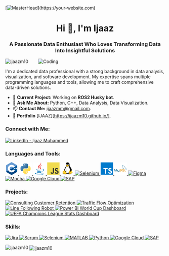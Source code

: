 [![MasterHead]([https://your-image-url.com/professional-banner.jpg](https://miro.medium.com/v2/resize:fit:1100/format:webp/1*V6XCDfSoK1NQUA1eRe0phw.jpeg))](https://your-website.com)
<h1 align="center">Hi 👋, I'm Ijaaz</h1>
<h3 align="center">A Passionate Data Enthusiast Who Loves Transforming Data Into Insightful Solutions</h3>
<img align="right" alt="Coding" width="400" src="https://your-image-url.com/coding-professional.gif">

<p align="left"> <img src="https://komarev.com/ghpvc/?username=ijaazm10&label=Profile%20views&color=0e75b6&style=flat" alt="ijaazm10" /> </p>

I'm a dedicated data professional with a strong background in data analysis, visualization, and software development. My expertise spans multiple programming languages and tools, allowing me to craft comprehensive data-driven solutions.

- 🔭 **Current Project:** Working on **ROS2 Husky bot**.
- 💬 **Ask Me About:** Python, C++, Data Analysis, Data Visualization.
- 📫 **Contact Me:** [ijaazmm@gmail.com](mailto:ijaazmm@gmail.com).
- 💼 **Portfolio** [IJAAZ][https://ijaazm10.github.io/].
<h3 align="left">Connect with Me:</h3>
<p align="left">
  <a href="https://www.linkedin.com/in/ijaaz-muhammed/" target="_blank">
    <img align="center" src="https://raw.githubusercontent.com/rahuldkjain/github-profile-readme-generator/master/src/images/icons/Social/linked-in-alt.svg" alt="LinkedIn - Ijaaz Muhammed" height="30" width="40" />
  </a>
</p>

<h3 align="left">Languages and Tools:</h3>
<p align="left"> 
  <a href="https://www.w3schools.com/cpp/" target="_blank" rel="noreferrer"> 
    <img src="https://raw.githubusercontent.com/devicons/devicon/master/icons/cplusplus/cplusplus-original.svg" alt="C++" width="40" height="40"/> 
  </a> 
  <a href="https://www.python.org" target="_blank" rel="noreferrer"> 
    <img src="https://raw.githubusercontent.com/devicons/devicon/master/icons/python/python-original.svg" alt="Python" width="40" height="40"/> 
  </a> 
  <a href="https://www.java.com" target="_blank" rel="noreferrer"> 
    <img src="https://raw.githubusercontent.com/devicons/devicon/master/icons/java/java-original.svg" alt="Java" width="40" height="40"/> 
  </a> 
  <a href="https://developer.mozilla.org/en-US/docs/Web/JavaScript" target="_blank" rel="noreferrer"> 
    <img src="https://raw.githubusercontent.com/devicons/devicon/master/icons/javascript/javascript-original.svg" alt="JavaScript" width="40" height="40"/> 
  </a> 
  <a href="https://www.linux.org/" target="_blank" rel="noreferrer"> 
    <img src="https://raw.githubusercontent.com/devicons/devicon/master/icons/linux/linux-original.svg" alt="Linux" width="40" height="40"/> 
  </a> 
  <a href="https://www.selenium.dev" target="_blank" rel="noreferrer"> 
    <img src="https://raw.githubusercontent.com/detain/svg-logos/780f25886640cef088af994181646db2f6b1a3f8/svg/selenium-logo.svg" alt="Selenium" width="40" height="40"/> 
  </a> 
  <a href="https://www.typescriptlang.org/" target="_blank" rel="noreferrer"> 
    <img src="https://raw.githubusercontent.com/devicons/devicon/master/icons/typescript/typescript-original.svg" alt="TypeScript" width="40" height="40"/> 
  </a> 
  <a href="https://www.mysql.com/" target="_blank" rel="noreferrer"> 
    <img src="https://raw.githubusercontent.com/devicons/devicon/master/icons/mysql/mysql-original-wordmark.svg" alt="MySQL" width="40" height="40"/> 
  </a> 
  <a href="https://www.figma.com/" target="_blank" rel="noreferrer"> 
    <img src="https://www.vectorlogo.zone/logos/figma/figma-icon.svg" alt="Figma" width="40" height="40"/> 
  </a> 
  <a href="https://mochajs.org" target="_blank" rel="noreferrer"> 
    <img src="https://www.vectorlogo.zone/logos/mochajs/mochajs-icon.svg" alt="Mocha" width="40" height="40"/> 
  </a> 
  <a href="https://cloud.google.com/" target="_blank" rel="noreferrer"> 
    <img src="https://www.vectorlogo.zone/logos/google_cloud/google_cloud-icon.svg" alt="Google Cloud" width="40" height="40"/> 
  </a> 
  <a href="https://www.sap.com/" target="_blank" rel="noreferrer"> 
    <img src="https://www.vectorlogo.zone/logos/sap/sap-icon.svg" alt="SAP" width="40" height="40"/> 
  </a> 
</p>

<h3 align="left">Projects:</h3>
<p align="left">
  <a href="https://github.com/ijaazm10/Consulting-Customer-Retention-for-Mobility-World-Wide" target="_blank">
    <img src="https://img.shields.io/badge/Consulting_Customer_Retention-Google_Cloud-red" alt="Consulting Customer Retention">
  </a>
  <a href="https://github.com/ijaazm10/traffic-flow-optimization" target="_blank">
    <img src="https://img.shields.io/badge/Traffic_Flow_Optimization-Java-yellowgreen" alt="Traffic Flow Optimization">
  </a>
  <a href="https://github.com/ijaazm10/line-following-robot" target="_blank">
    <img src="https://img.shields.io/badge/Line_Following_Robot-Python-orange" alt="Line Following Robot">
  </a>

  <a href="https://github.com/ijaazm10/PowerBI-World-Cup-Dashboard" target="_blank">
    <img src="https://img.shields.io/badge/PowerBI_World_Cup_Dashboard-Power_BI-lightblue" alt="Power BI World Cup Dashboard">
  </a>
  <a href="https://github.com/ijaazm10/Tableau-Champions-League-Dashboard" target="_blank">
    <img src="https://img.shields.io/badge/UEFA_Champions_League_Stats_Dashboard-Tableau-darkblue" alt="UEFA Champions League Stats Dashboard">
  </a>

</p>

<h3 align="left">Skills:</h3>
<p align="left">
  <a href="https://www.atlassian.com/software/jira" target="_blank">
    <img src="https://img.shields.io/badge/Jira-0052CC?style=flat&logo=jira&logoColor=white" alt="Jira">
  </a>
  <a href="https://www.scrum.org/" target="_blank">
    <img src="https://img.shields.io/badge/Scrum-006B8A?style=flat&logo=scrum&logoColor=white" alt="Scrum">
  </a>
  <a href="https://www.selenium.dev/" target="_blank">
    <img src="https://img.shields.io/badge/Selenium-43B02A?style=flat&logo=selenium&logoColor=white" alt="Selenium">
  </a>
  <a href="https://www.mathworks.com/products/matlab.html" target="_blank">
    <img src="https://img.shields.io/badge/MATLAB-0076A8?style=flat&logo=mathworks&logoColor=white" alt="MATLAB">
  </a>
  <a href="https://www.python.org/" target="_blank">
    <img src="https://img.shields.io/badge/Python-3776AB?style=flat&logo=python&logoColor=white" alt="Python">
  </a>
  <a href="https://cloud.google.com/" target="_blank">
    <img src="https://img.shields.io/badge/Google_Cloud-4285F4?style=flat&logo=google-cloud&logoColor=white" alt="Google Cloud">
  </a>
  <a href="https://www.sap.com/" target="_blank">
    <img src="https://img.shields.io/badge/SAP-0FAAFF?style=flat&logo=sap&logoColor=white" alt="SAP">
  </a>
</p>

<p><img align="left" src="https://github-readme-stats.vercel.app/api/top-langs?username=ijaazm10&show_icons=true&locale=en&layout=compact" alt="ijaazm10" /></p>

<p>&nbsp;<img align="center" src="https://github-readme-stats.vercel.app/api?username=ijaazm10&show_icons=true&locale=en" alt="ijaazm10" /></p>
